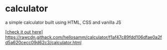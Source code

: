 # calculator

a simple calculator built using HTML, CSS and vanilla JS

[[check it out here]
](https://rawcdn.githack.com/hellosamm/calculator/f1af47c89fdd106dfae0a2fd5a620cecc09d62c3/calculator.html)https://rawcdn.githack.com/hellosamm/calculator/f1af47c89fdd106dfae0a2fd5a620cecc09d62c3/calculator.html
